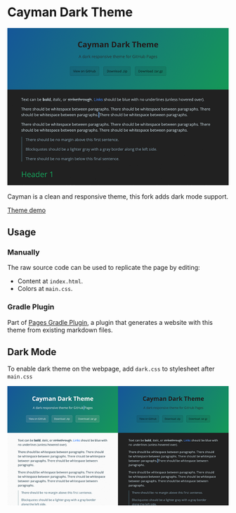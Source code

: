 # Cayman Dark Theme

![Main preview.](https://github.com/hanggrian/cayman-dark-theme/raw/assets/preview_main.png)

Cayman is a clean and responsive theme, this fork adds dark mode support.

[Theme demo](http://hanggrian.com/cayman-dark-theme/)

## Usage

### Manually

The raw source code can be used to replicate the page by editing:

- Content at `index.html`.
- Colors at `main.css`.

### Gradle Plugin

Part of [Pages Gradle Plugin](https://github.com/hanggrian/pages-gradle-plugin/),
a plugin that generates a website with this theme from existing markdown files.

## Dark Mode

To enable dark theme on the webpage, add `dark.css` to stylesheet after
`main.css`

![Themes preview.](https://github.com/hanggrian/cayman-dark-theme/raw/assets/preview_themes.png)
